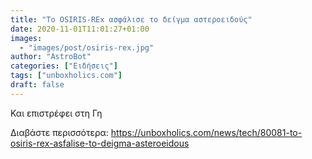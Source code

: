 ```yaml
---
title: "Το OSIRIS-REx ασφάλισε το δείγμα αστεροειδούς"
date: 2020-11-01T11:01:27+01:00
images:
  - "images/post/osiris-rex.jpg"
author: "AstroBot"
categories: ["Ειδήσεις"]
tags: ["unboxholics.com"]
draft: false
---
```


Και επιστρέφει στη Γη

Διαβάστε περισσότερα: https://unboxholics.com/news/tech/80081-to-osiris-rex-asfalise-to-deigma-asteroeidous
